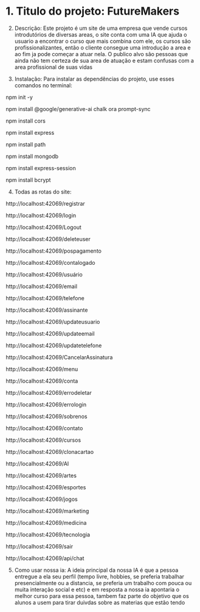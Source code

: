 # 1. Titulo do projeto: FutureMakers
 
2. Descrição: Este projeto é um site de uma empresa que vende cursos introdutórios de diversas areas,
 o site conta com uma IA que ajuda o usuario a encontrar o curso que mais combina com ele, os cursos são profissionalizantes, então o cliente consegue uma introdução a area e ao fim ja pode começar a atuar nela. O publico alvo são pessoas que ainda não tem certeza de sua area de atuação e estam confusas com a area profissional de suas vidas 
 
3. Instalação: Para instalar as dependências do projeto, use esses comandos no terminal:

npm init -y

npm install @google/generative-ai chalk ora prompt-sync

npm install cors

npm install express

npm install path

npm install mongodb

npm install express-session

npm install bcrypt

4. Todas as rotas do site:

http://localhost:42069/registrar

http://localhost:42069/login

http://localhost:42069/Logout

http://localhost:42069/deleteuser

http://localhost:42069/pospagamento

http://localhost:42069/contalogado

http://localhost:42069/usuário

http://localhost:42069/email

http://localhost:42069/telefone

http://localhost:42069/assinante

http://localhost:42069/updateusuario

http://localhost:42069/updateemail

http://localhost:42069/updatetelefone

http://localhost:42069/CancelarAssinatura

http://localhost:42069/menu

http://localhost:42069/conta

http://localhost:42069/errodeletar

http://localhost:42069/errologin

http://localhost:42069/sobrenos

http://localhost:42069/contato

http://localhost:42069/cursos

http://localhost:42069/clonacartao

http://localhost:42069/AI

http://localhost:42069/artes

http://localhost:42069/esportes

http://localhost:42069/jogos

http://localhost:42069/marketing

http://localhost:42069/medicina

http://localhost:42069/tecnologia

http://localhost:42069/sair

http://localhost:42069/api/chat

5. Como usar nossa ia: A ideia principal da nossa IA é que a pessoa entregue a ela seu perfil (tempo livre, hobbies, se preferia trabalhar presencialmente ou a distancia, se preferia um trabalho com pouca ou muita interação social e etc) e em resposta a nossa ia apontaria o melhor curso para essa pessoa, tambem faz parte do objetivo que os alunos a usem para tirar duivdas sobre as materias que estão tendo
